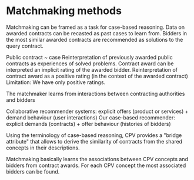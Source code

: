 # Matchmaking methods

Matchmaking can be framed as a task for case-based reasoning.
Data on awarded contracts can be recasted as past cases to learn from.
Bidders in the most similar awarded contracts are recommended as solutions to the query contract.

Public contract ~ case
Reinterpretation of previously awarded public contracts as experiences of solved problems.
Contract award can be interpreted an implicit rating of the awarded bidder.
Reinterpretation of contract award as a positive rating (in the context of the awarded contract)
Limitation: We have only positive ratings.

The matchmaker learns from interactions between contracting authorities and bidders

Collaborative recommender systems: explicit offers (product or services) + demand behaviour (user interactions)
Our case-based recommender: explicit demands (contracts) + offer behaviour (histories of bidders)

<!--
From the perspective of a contracting authority, the task seems like matchmaking.
From the bidder's perspective, the task seems like recommendation.
-->

<!--
Interoperability based on common data model.
If data follows the model described in the chapter on data preparation, the developed matchmakers can be applied to it.
-->

<!--
Limitation: Our approach works as a one-shot recommendation
One-shot recommendation is typical for case-based recommenders [@Smyth2007].
Is there a way to provide user feedback?
Conversational recommender system elicit user feedback to refine their recommendations.
For example, user may provide critiques, e.g., require cheaper matches.
Critiques are directional feature constraints [@Smyth2007, p. 361].
Query-based approaches: often users have to respecify their query in case no results are found.
Browsing-based approaches: navigation of the item space, for example using critique-based navigation
- Critiquing can be used to reformulate matchmaking queries (e.g., assign different weights) or query the results (e.g., filter to meet the critique).
-->

<!--
Formalization of the methods should be provided.
We can start with a definition of the key entities involved in the matchmaking task.
-->

<!-- TODO: Add a diagram showing the technology stack involved in the matchmaker. -->

<!--
Subscription to streams
- Notifications

Push-based recommendations ~ matchmaking subscriptions
- Proactive recommendation: *"A proactive recommender system pushes recommendations to the user when the current situation seems appropriate, without explicit user request."* (<http://pema2011.cs.ucl.ac.uk/papers/pema2011_vico.pdf>)
-->

<!--
SPARQL and full-text matchmakers are "lazy learners", since they do not build explicit models.
Since there is no model, performance might be worse.
We can consider database indices to be the "models".

Representation of cases for efficient retrieval ~ feature selection and construction
-->

<!--
Limitation: CBR approach favours larger and longer-established suppliers.
This is an opportunity to normalize by the bidder's age from ARES.
-->

Using the terminology of case-based reasoning, CPV provides a "bridge attribute" that allows to derive the similarity of contracts from the shared concepts in their descriptions.

Matchmaking basically learns the associations between CPV concepts and bidders from contract awards. <!-- Potentially NACE concepts too. -->
For each CPV concept the most associated bidders can be found.

<!--
## Feature selection

Manual feature selection ~ schema-aware matchmaking
-->

<!--
Top-k recommendation: best matches are shown, but not their predicted ratings.
-->
